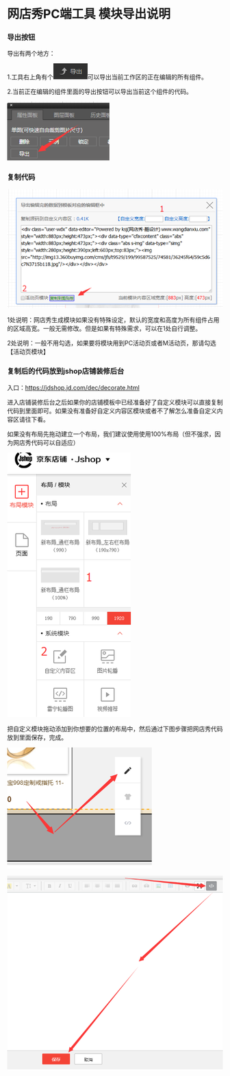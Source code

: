 # 网店秀PC端工具 模块导出说明

### 导出按钮

导出有两个地方：

1.工具右上角有个![](/assets/11.png)可以导出当前工作区的正在编辑的所有组件。

2.当前正在编辑的组件里面的导出按钮可以导出当前这个组件的代码。

![](/assets/12.png)

### 复制代码

![](/assets/13.png)

1处说明：网店秀生成模块如果没有特殊设定，默认的宽度和高度为所有组件占用的区域高宽。一般无需修改。但是如果有特殊需求，可以在1处自行调整。

2处说明：一般不用勾选，如果要将模块用到PC活动页或者M活动页，那请勾选【活动页模块】

### 复制后的代码放到jshop店铺装修后台

入口：https://jdshop.jd.com/dec/decorate.html

进入店铺装修后台之后如果你的店铺模板中已经准备好了自定义模块可以直接复制代码到里面即可。如果没有准备好自定义内容区模块或者不了解怎么准备自定义内容区请往下看。

如果没有布局先拖动建立一个布局，我们建议使用使用100%布局（但不强求，因为网店秀代码可以自适应）

![](/assets/15.png)

把自定义模块拖动添加到你想要的位置的布局中，然后通过下图步骤把网店秀代码放到里面保存，完成。

![](/assets/16.png)

![](/assets/17.png)

